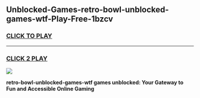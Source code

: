 
## Unblocked-Games-retro-bowl-unblocked-games-wtf-Play-Free-1bzcv
<h3>
<a href="https://premium76.site?title=retro-bowl-unblocked-games-wtf&ref=10A">CLICK TO PLAY</a></h3>
<hr>

<h3>
<a href="https://premium76.site?title=retro-bowl-unblocked-games-wtf&ref=10A">CLICK 2 PLAY</a>
  
</h3>

<a href="https://premium76.site?title=retro-bowl-unblocked-games-wtf&ref=10A"><img src="https://clearcache.store/games.png"></a>


**retro-bowl-unblocked-games-wtf games unblocked: Your Gateway to Fun and Accessible Online Gaming**
